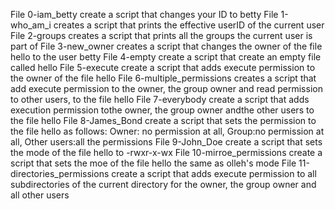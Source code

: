 File 0-iam_betty create a script that changes your ID to betty
File 1-who_am_i creates a script that prints the effective userID of the current user
File 2-groups creates a script that prints all the groups the current user is part of
File 3-new_owner creates a script that changes the owner of the file hello to the user betty
File 4-empty create a script that create an empty file called hello
File 5-execute create a script that adds execute permission to the owner of the file hello
File 6-multiple_permissions creates a script  that add execute permission to the owner, the group owner and read permission to  other users, to the file hello
File 7-everybody create a script that adds execution permission tothe owner, the group owner andthe other users to the file hello
File  8-James_Bond create a script that sets the permission to the file hello as follows: Owner: no permission at all, Group:no permission at all, Other users:all the permissions
File 9-John_Doe create a script that sets the mode of the file hello to -rwxr-x-wx
File 10-mirroe_permissions create a script that sets the moe of the file hello the same as olleh's mode
File 11-directories_permissions create a script that adds execute permission to all subdirectories of the current directory for the owner, the group owner and all other users         
